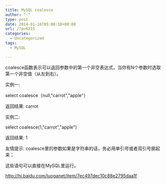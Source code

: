 ```yaml
---
title: MySQL coalesce
author: "-"
type: post
date: 2014-01-16T05:00:18+00:00
url: /?p=6215
categories:
  - Uncategorized
tags:
  - MySQL

---
```

coalesce函数表示可以返回参数中的第一个非空表达式，当你有N个参数时选取第一个非空值（从左到右）。

实例一: 

select coalesce（null,"carrot","apple"）

返回结果: carrot

实例二: 

select coalesce(1,"carrot","apple")

返回结果: 1

友情提示: coalesce里的参数如果是字符串的话，务必用单引号或者双引号廓起来；

这些语句可以直接在MySQL里运行。


http://hi.baidu.com/luoganet/item/7ec497dec10c88e2795daa1f